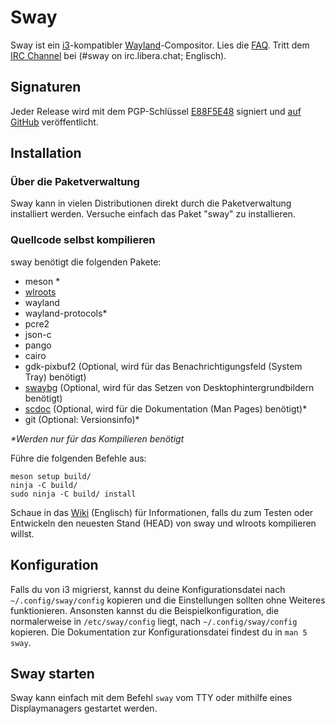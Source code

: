 # Sway
Sway ist ein [i3]-kompatibler [Wayland]-Compositor. Lies die [FAQ]. Tritt dem [IRC Channel] bei (#sway on irc.libera.chat; Englisch).

## Signaturen
Jeder Release wird mit dem PGP-Schlüssel [E88F5E48] signiert und [auf GitHub][GitHub releases] veröffentlicht.

## Installation

### Über die Paketverwaltung

Sway kann in vielen Distributionen direkt durch die Paketverwaltung installiert werden. Versuche einfach das Paket "sway" zu installieren.

### Quellcode selbst kompilieren

sway benötigt die folgenden Pakete:

* meson \*
* [wlroots]
* wayland
* wayland-protocols\*
* pcre2
* json-c
* pango
* cairo
* gdk-pixbuf2 (Optional, wird für das Benachrichtigungsfeld (System Tray) benötigt)
* [swaybg] (Optional, wird für das Setzen von Desktophintergrundbildern benötigt)
* [scdoc] (Optional, wird für die Dokumentation (Man Pages) benötigt)\*
* git (Optional: Versionsinfo)\*

_\*Werden nur für das Kompilieren benötigt_

Führe die folgenden Befehle aus:

    meson setup build/
    ninja -C build/
    sudo ninja -C build/ install

Schaue in das [Wiki][Development setup] (Englisch) für Informationen, falls du zum Testen oder Entwickeln den neuesten Stand (HEAD) von sway und wlroots kompilieren willst.

## Konfiguration

Falls du von i3 migrierst, kannst du deine Konfigurationsdatei nach `~/.config/sway/config` kopieren und die Einstellungen sollten ohne Weiteres funktionieren. Ansonsten kannst du die Beispielkonfiguration, die normalerweise in `/etc/sway/config` liegt, nach `~/.config/sway/config` kopieren. Die Dokumentation zur Konfigurationsdatei findest du in `man 5 sway`.

## Sway starten
Sway kann einfach mit dem Befehl `sway` vom TTY oder mithilfe eines Displaymanagers gestartet werden.

[i3]: https://i3wm.org/
[Wayland]: http://wayland.freedesktop.org/
[FAQ]: https://github.com/swaywm/sway/wiki
[IRC channel]: https://web.libera.chat/gamja/?channels=#sway
[E88F5E48]: https://keys.openpgp.org/search?q=34FF9526CFEF0E97A340E2E40FDE7BE0E88F5E48
[GitHub releases]: https://github.com/swaywm/sway/releases
[Development setup]: https://github.com/swaywm/sway/wiki/Development-Setup
[wlroots]: https://gitlab.freedesktop.org/wlroots/wlroots
[swaybg]: https://github.com/swaywm/swaybg
[scdoc]: https://git.sr.ht/~sircmpwn/scdoc
